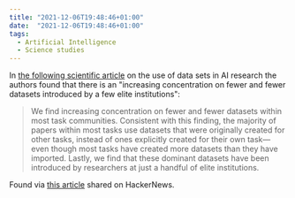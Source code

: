 ```yaml
---
title: "2021-12-06T19:48:46+01:00"
date:  "2021-12-06T19:48:46+01:00"
tags:
  - Artificial Intelligence
  - Science studies
---
```


In [the following scientific article](https://openreview.net/forum?id=zNQBIBKJRkd) on the use of data sets in AI research the authors found that there is an "increasing concentration on fewer and fewer datasets introduced by a few elite institutions":

> We find increasing concentration on fewer and fewer datasets within most task communities. Consistent with this finding, the majority of papers within most tasks use datasets that were originally created for other tasks, instead of ones explicitly created for their own task—even though most tasks have created more datasets than they have imported. Lastly, we find that these dominant datasets have been introduced by researchers at just a handful of elite institutions.

Found via [this article](https://web.archive.org/web/20211206122323/https://www.unite.ai/a-cartel-of-influential-datasets-are-dominating-machine-learning-research-new-study-suggests/) shared on HackerNews.
